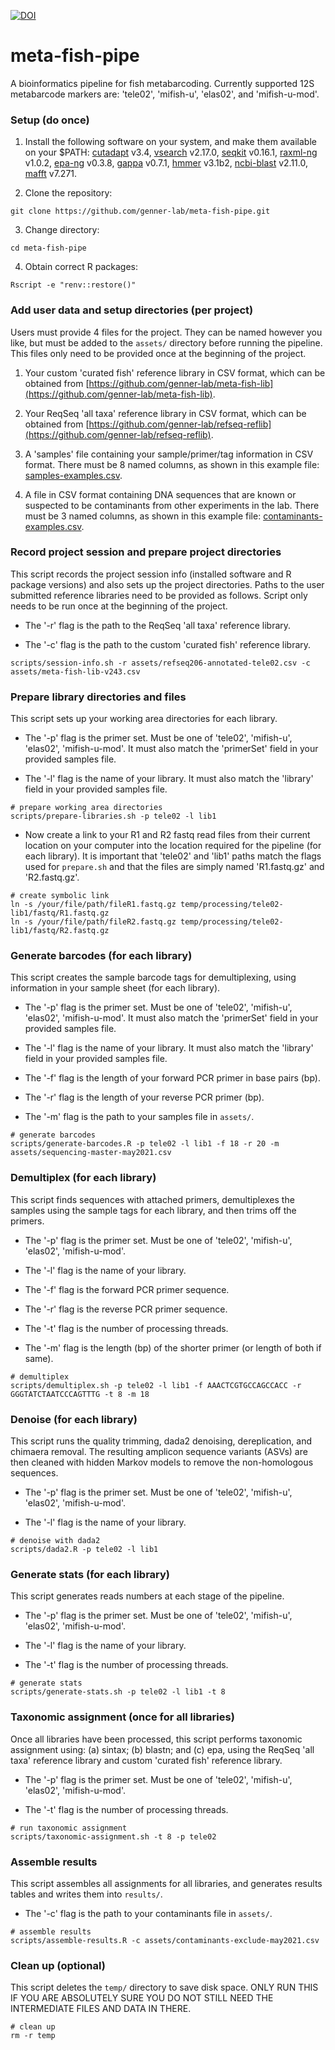 [![DOI](https://zenodo.org/badge/xxx.svg)](https://zenodo.org/badge/latestdoi/xxx)

# meta-fish-pipe

A bioinformatics pipeline for fish metabarcoding. Currently supported 12S metabarcode markers are: 'tele02', 'mifish-u', 'elas02', and 'mifish-u-mod'.

### Setup (do once)

1. Install the following software on your system, and make them available on your $PATH: [cutadapt](https://github.com/marcelm/cutadapt) v3.4, [vsearch](https://github.com/torognes/vsearch) v2.17.0, [seqkit](https://github.com/shenwei356/seqkit) v0.16.1, [raxml-ng](https://github.com/amkozlov/raxml-ng) v1.0.2, [epa-ng](https://github.com/Pbdas/epa-ng) v0.3.8, [gappa](https://github.com/lczech/gappa) v0.7.1, [hmmer](http://hmmer.org/) v3.1b2, [ncbi-blast](https://blast.ncbi.nlm.nih.gov/Blast.cgi?CMD=Web&PAGE_TYPE=BlastDocs&DOC_TYPE=Download) v2.11.0, [mafft](http://mafft.cbrc.jp/alignment/software/) v7.271.

2. Clone the repository:

```
git clone https://github.com/genner-lab/meta-fish-pipe.git
```

3. Change directory:

```
cd meta-fish-pipe
```

4. Obtain correct R packages:

```
Rscript -e "renv::restore()"
```

### Add user data and setup directories (per project)

Users must provide 4 files for the project. They can be named however you like, but must be added to the `assets/` directory before running the pipeline. This files only need to be provided once at the beginning of the project.

1. Your custom 'curated fish' reference library in CSV format, which can be obtained from [https://github.com/genner-lab/meta-fish-lib](https://github.com/genner-lab/meta-fish-lib).

2. Your ReqSeq 'all taxa' reference library in CSV format, which can be obtained from [https://github.com/genner-lab/refseq-reflib](https://github.com/genner-lab/refseq-reflib).

3. A 'samples' file containing your sample/primer/tag information in CSV format. There must be 8 named columns, as shown in this example file: [samples-examples.csv](assets/examples/samples-examples.csv).

4. A file in CSV format containing DNA sequences that are known or suspected to be contaminants from other experiments in the lab. There must be 3 named columns, as shown in this example file: [contaminants-examples.csv](assets/examples/contaminants-examples.csv).

### Record project session and prepare project directories 

This script records the project session info (installed software and R package versions) and also sets up the project directories. Paths to the user submitted reference libraries need to be provided as follows. Script only needs to be run once at the beginning of the project.

- The '-r' flag is the path to the ReqSeq 'all taxa' reference library.

- The '-c' flag is the path to the custom 'curated fish' reference library.

```
scripts/session-info.sh -r assets/refseq206-annotated-tele02.csv -c assets/meta-fish-lib-v243.csv
```

### Prepare library directories and files

This script sets up your working area directories for each library.

- The '-p' flag is the primer set. Must be one of 'tele02', 'mifish-u', 'elas02', 'mifish-u-mod'. It must also match the 'primerSet' field in your provided samples file.

- The '-l' flag is the name of your library. It must also match the 'library' field in your provided samples file.

```
# prepare working area directories
scripts/prepare-libraries.sh -p tele02 -l lib1
```

- Now create a link to your R1 and R2 fastq read files from their current location on your computer into the location required for the pipeline (for each library). It is important that 'tele02' and 'lib1' paths match the flags used for `prepare.sh` and that the files are simply named 'R1.fastq.gz' and 'R2.fastq.gz'. 

```
# create symbolic link
ln -s /your/file/path/fileR1.fastq.gz temp/processing/tele02-lib1/fastq/R1.fastq.gz
ln -s /your/file/path/fileR2.fastq.gz temp/processing/tele02-lib1/fastq/R2.fastq.gz

```


### Generate barcodes (for each library)

This script creates the sample barcode tags for demultiplexing, using information in your sample sheet (for each library).

- The '-p' flag is the primer set. Must be one of 'tele02', 'mifish-u', 'elas02', 'mifish-u-mod'. It must also match the 'primerSet' field in your provided samples file.

- The '-l' flag is the name of your library. It must also match the 'library' field in your provided samples file.

- The '-f' flag is the length of your forward PCR primer in base pairs (bp).

- The '-r' flag is the length of your reverse PCR primer (bp).

- The '-m' flag is the path to your samples file in `assets/`.

```
# generate barcodes
scripts/generate-barcodes.R -p tele02 -l lib1 -f 18 -r 20 -m assets/sequencing-master-may2021.csv
```

### Demultiplex (for each library)

This script finds sequences with attached primers, demultiplexes the samples using the sample tags for each library, and then trims off the primers.

- The '-p' flag is the primer set. Must be one of 'tele02', 'mifish-u', 'elas02', 'mifish-u-mod'.

- The '-l' flag is the name of your library.

- The '-f' flag is the forward PCR primer sequence.

- The '-r' flag is the reverse PCR primer sequence.

- The '-t' flag is the number of processing threads.

- The '-m' flag is the length (bp) of the shorter primer (or length of both if same).

```
# demultiplex
scripts/demultiplex.sh -p tele02 -l lib1 -f AAACTCGTGCCAGCCACC -r GGGTATCTAATCCCAGTTTG -t 8 -m 18
```

### Denoise (for each library)

This script runs the quality trimming, dada2 denoising, dereplication, and chimaera removal. The resulting amplicon sequence variants (ASVs) are then cleaned with hidden Markov models to remove the non-homologous sequences.

- The '-p' flag is the primer set. Must be one of 'tele02', 'mifish-u', 'elas02', 'mifish-u-mod'.

- The '-l' flag is the name of your library.

```
# denoise with dada2
scripts/dada2.R -p tele02 -l lib1
```

### Generate stats (for each library)

This script generates reads numbers at each stage of the pipeline. 

- The '-p' flag is the primer set. Must be one of 'tele02', 'mifish-u', 'elas02', 'mifish-u-mod'.

- The '-l' flag is the name of your library.

- The '-t' flag is the number of processing threads.

```
# generate stats
scripts/generate-stats.sh -p tele02 -l lib1 -t 8
```

### Taxonomic assignment (once for all libraries)

Once all libraries have been processed, this script performs taxonomic assignment using: (a) sintax; (b) blastn; and (c) epa, using the ReqSeq 'all taxa' reference library and custom 'curated fish' reference library.

- The '-p' flag is the primer set. Must be one of 'tele02', 'mifish-u', 'elas02', 'mifish-u-mod'.

- The '-t' flag is the number of processing threads.

```
# run taxonomic assignment
scripts/taxonomic-assignment.sh -t 8 -p tele02
```

### Assemble results

This script assembles all assignments for all libraries, and generates results tables and writes them into `results/`.

- The '-c' flag is the path to your contaminants file in `assets/`.

```
# assemble results
scripts/assemble-results.R -c assets/contaminants-exclude-may2021.csv
```


### Clean up (optional)

This script deletes the `temp/` directory to save disk space. ONLY RUN THIS IF YOU ARE ABSOLUTELY SURE YOU DO NOT STILL NEED THE INTERMEDIATE FILES AND DATA IN THERE. 

```
# clean up
rm -r temp
```
